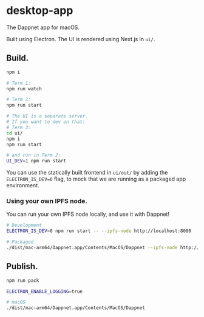 desktop-app
===========

The Dappnet app for macOS.

Built using Electron. The UI is rendered using Next.js in `ui/`.

## Build.

```sh
npm i

# Term 1:
npm run watch

# Term 2:
npm run start

# The UI is a separate server.
# If you want to dev on that:
# Term 3:
cd ui/
npm i
npm run start

# and run in Term 2:
UI_DEV=1 npm run start
```

You can use the statically built frontend in `ui/out/` by adding the `ELECTRON_IS_DEV=0` flag, to mock that we are running as a packaged app environment.

### Using your own IPFS node.

You can run your own IPFS node locally, and use it with Dappnet!

```sh
# Development
ELECTRON_IS_DEV=0 npm run start -- --ipfs-node http://localhost:8080

# Packaged
./dist/mac-arm64/Dappnet.app/Contents/MacOS/Dappnet --ipfs-node http://localhost:8080
```

## Publish.

```sh
npm run pack

ELECTRON_ENABLE_LOGGING=true

# macOS
./dist/mac-arm64/Dappnet.app/Contents/MacOS/Dappnet
```

